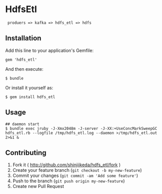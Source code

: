 # HdfsEtl

     produers => kafka => hdfs_etl => hdfs

## Installation

Add this line to your application's Gemfile:

    gem 'hdfs_etl'

And then execute:

    $ bundle

Or install it yourself as:

    $ gem install hdfs_etl

## Usage

    ## daemon start
    $ bundle exec jruby -J-Xmx2048m -J-server -J-XX:+UseConcMarkSweepGC hdfs_etl.rb --logfile /tmp/hdfs_etl.log --daemon >/tmp/hdfs_etl.out 2>&1 &

## Contributing

1. Fork it ( http://github.com/shinjiikeda/hdfs_etl/fork )
2. Create your feature branch (`git checkout -b my-new-feature`)
3. Commit your changes (`git commit -am 'Add some feature'`)
4. Push to the branch (`git push origin my-new-feature`)
5. Create new Pull Request
